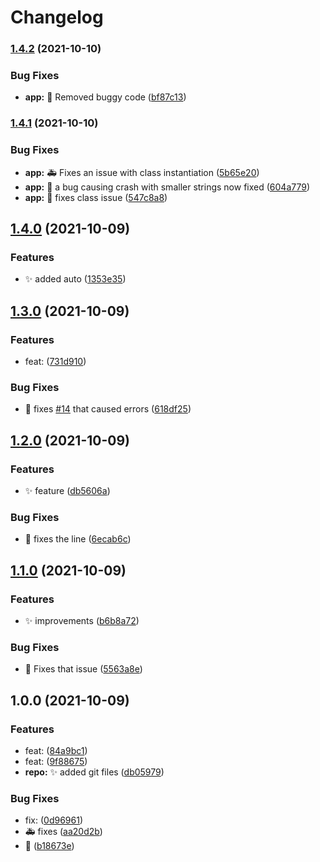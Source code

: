 # Changelog

### [1.4.2](https://www.github.com/dukesx/Practice-commits/compare/v1.4.1...v1.4.2) (2021-10-10)


### Bug Fixes

* **app:** :bug: Removed buggy code ([bf87c13](https://www.github.com/dukesx/Practice-commits/commit/bf87c130dacbbe64a19c8d5fcb7d9c71977b5e0a))

### [1.4.1](https://www.github.com/dukesx/Practice-commits/compare/v1.4.0...v1.4.1) (2021-10-10)


### Bug Fixes

* **app:** :ambulance: Fixes an issue with class instantiation ([5b65e20](https://www.github.com/dukesx/Practice-commits/commit/5b65e20d8dfc5110804698c9deb21d902d50a59b))
* **app:** :bug: a bug causing crash with smaller strings now fixed ([604a779](https://www.github.com/dukesx/Practice-commits/commit/604a77964767a20beb3a5bb354c7df792b38bc3a))
* **app:** :bug: fixes class issue ([547c8a8](https://www.github.com/dukesx/Practice-commits/commit/547c8a8e1dab2c947e726d8cdb27129f4024de24))

## [1.4.0](https://www.github.com/dukesx/Practice-commits/compare/v1.3.0...v1.4.0) (2021-10-09)


### Features

* :sparkles: added auto ([1353e35](https://www.github.com/dukesx/Practice-commits/commit/1353e35093536f0c0104e064b45e61c9fc56c937))

## [1.3.0](https://www.github.com/dukesx/Practice-commits/compare/v1.2.0...v1.3.0) (2021-10-09)


### Features

* feat:  ([731d910](https://www.github.com/dukesx/Practice-commits/commit/731d910c81b108f94e1a9c1bd52b4d95e3cb30eb))


### Bug Fixes

* :bug: fixes [#14](https://www.github.com/dukesx/Practice-commits/issues/14) that caused errors ([618df25](https://www.github.com/dukesx/Practice-commits/commit/618df25284d03473eeea22e4bd23519474e0a632))

## [1.2.0](https://www.github.com/dukesx/Practice-commits/compare/v1.1.0...v1.2.0) (2021-10-09)


### Features

* :sparkles: feature ([db5606a](https://www.github.com/dukesx/Practice-commits/commit/db5606acf834032a43292f2a132062c36555811c))


### Bug Fixes

* :bug: fixes the line ([6ecab6c](https://www.github.com/dukesx/Practice-commits/commit/6ecab6c5275eee9b6504872f1ec5830a41cbb502))

## [1.1.0](https://www.github.com/dukesx/Practice-commits/compare/v1.0.0...v1.1.0) (2021-10-09)


### Features

* :sparkles: improvements ([b6b8a72](https://www.github.com/dukesx/Practice-commits/commit/b6b8a7282092e5eb577c65807c2ef66a8293c7c9))


### Bug Fixes

* :bug: Fixes that issue ([5563a8e](https://www.github.com/dukesx/Practice-commits/commit/5563a8e84af7c8a7029e6d3df03739a075c3c353))

## 1.0.0 (2021-10-09)


### Features

* feat:  ([84a9bc1](https://www.github.com/dukesx/Practice-commits/commit/84a9bc1feb862bb58c884a97536f3268d599cfc8))
* feat:  ([9f88675](https://www.github.com/dukesx/Practice-commits/commit/9f8867556a1e4eb145e140740e4584eb3f45f5eb))
* **repo:** :sparkles: added git files ([db05979](https://www.github.com/dukesx/Practice-commits/commit/db05979a8a82c023848932c7e3e30d75e62c1cd3))


### Bug Fixes

* fix:  ([0d96961](https://www.github.com/dukesx/Practice-commits/commit/0d9696141732bb5861c1b1e82c1f7b9e3e9d4d49))
* :ambulance: fixes ([aa20d2b](https://www.github.com/dukesx/Practice-commits/commit/aa20d2b2b6417d3d165275b4a9ffc0270236ebce))
* :bug: ([b18673e](https://www.github.com/dukesx/Practice-commits/commit/b18673e8397d96ed56d3ba573149b739959eb3f6))
